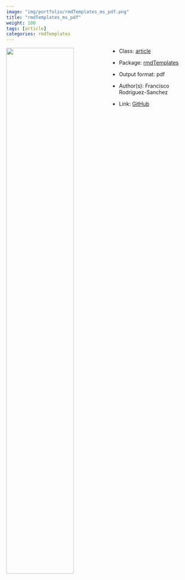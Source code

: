 ```yaml
---
image: "img/portfolio/rmdTemplates_ms_pdf.png"
title: "rmdTemplates_ms_pdf"
weight: 100
tags: [article]
categories: rmdTemplates
---
```




<!--more-->

<a href="../../img/portfolio/rmdTemplates_ms_pdf.png"><img class = "jf-image-shadow" src="../../img/portfolio/rmdTemplates_ms_pdf.png" style="display: block; margin: auto;" width="60%"  align="left"></a>

- Class: [article](../../tags/article)
- Package: [rmdTemplates](rmdtemplates)
- Output format: pdf

- Author(s): Francisco Rodriguez-Sanchez
- Link: [GitHub](https://github.com/Pakillo/rmdTemplates)


